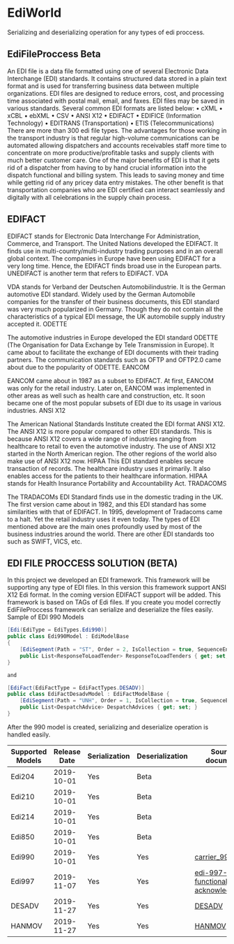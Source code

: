 #	EdiWorld
Serializing and deserializing operation for any types of edi proccess.

##	EdiFileProccess Beta

An EDI file is a data file formatted using one of several Electronic Data Interchange (EDI) standards. It contains structured data stored in a plain text format and is used for transferring business data between multiple organizations. EDI files are designed to reduce errors, cost, and processing time associated with postal mail, email, and faxes.
EDI files may be saved in various standards. Several common EDI formats are listed below:
•	cXML
•	xCBL
•	ebXML
•	CSV
•	ANSI X12
•	EDIFACT
•	EDIFICE (Information Technology)
•	EDITRANS (Transportation)
•	ETIS (Telecommunications)
There are more than 300 edi file types.
The advantages for those working in the transport industry is that regular high-volume communications can be automated allowing dispatchers and accounts receivables staff more time to concentrate on more productive/profitable tasks and supply clients with much better customer care. One of the major benefits of EDI is that it gets rid of a dispatcher from having to by hand crucial information into the dispatch functional and billing system. This leads to saving money and time while getting rid of any pricey data entry mistakes. The other benefit is that transportation companies who are EDI certified can interact seamlessly and digitally with all celebrations in the supply chain process.
 

##	EDIFACT

EDIFACT stands for Electronic Data Interchange For Administration, Commerce, and Transport. The United Nations developed the EDIFACT. It finds use in multi-country/multi-industry trading purposes and in an overall global context. The companies in Europe have been using EDIFACT for a very long time. Hence, the EDIFACT finds broad use in the European parts. UNEDIFACT is another term that refers to EDIFACT.
VDA

VDA stands for Verband der Deutschen Automobilindustrie. It is the German automotive EDI standard. Widely used by the German Automobile companies for the transfer of their business documents, this EDI standard was very much popularized in Germany. Though they do not contain all the characteristics of a typical EDI message, the UK automobile supply industry accepted it.
ODETTE

The automotive industries in Europe developed the EDI standard ODETTE (The Organisation for Data Exchange by Tele Transmission in Europe). It came about to facilitate the exchange of EDI documents with their trading partners. The communication standards such as OFTP and OFTP2.0 came about due to the popularity of ODETTE.
EANCOM

EANCOM came about in 1987 as a subset to EDIFACT. At first, EANCOM was only for the retail industry. Later on, EANCOM was implemented in other areas as well such as health care and construction, etc. It soon became one of the most popular subsets of EDI due to its usage in various industries.
ANSI X12

The American National Standards Institute created the EDI format ANSI X12. The ANSI X12 is more popular compared to other EDI standards. This is because ANSI X12 covers a wide range of industries ranging from healthcare to retail to even the automotive industry. The use of ANSI X12 started in the North American region. The other regions of the world also make use of ANSI X12 now. 
HIPAA
This EDI standard enables secure transaction of records. The healthcare industry uses it primarily. It also enables access for the patients to their healthcare information. HIPAA stands for Health Insurance Portability and Accountability Act.
TRADACOMS

The TRADACOMs EDI Standard finds use in the domestic trading in the UK. The first version came about in 1982, and this EDI standard has some similarities with that of EDIFACT. In 1995, development of Tradacoms came to a halt. Yet the retail industry uses it even today.
The types of EDI mentioned above are the main ones profoundly used by most of the business industries around the world. There are other EDI standards too such as SWIFT, VICS, etc.  

##	EDI FILE PROCCESS SOLUTION (BETA)

In this project we developed an EDI framework. This framework will be supporting any type of EDI files. In this version this framework support ANSI X12 Edi format. In the coming version EDIFACT support will be added.
This framework is based on TAGs of Edi files. If you create you model correctly EdiFileProccess framework can serialize and deserialize the files easily.
Sample of EDI 990 Models


```csharp
[Edi(EdiType = EdiTypes.Edi990)]
public class Edi990Model : EdiModelBase
{               
	[EdiSegment(Path = "ST", Order = 2, IsCollection = true, SequenceEnd = "SE", IsWithSequenceEnd = true)]
	public List<ResponseToLoadTender> ResponseToLoadTenders { get; set; }        
}

and

[EdiFact(EdiFactType = EdiFactTypes.DESADV)]
public class EdiFactDesadvModel : EdiFactModelBase {       
	[EdiSegment(Path = "UNH", Order = 1, IsCollection = true, SequenceEnd = "UNT", IsWithSequenceEnd = true)]
	public List<DespatchAdvice> DespatchAdvices { get; set; }        
}
```



After the 990 model is created, serializing and deserialize operation is handled easily.

Supported Models 	| Release Date 	| Serialization | Deserialization | Source document
------------------- | ------------- | ------------- | --------------- | ---------------
Edi204 				| 2019-10-01   	| Yes           | Beta            |
Edi210 				| 2019-10-01   	| Yes           | Beta            |
Edi214 				| 2019-10-01   	| Yes           | Beta            |
Edi850 				| 2019-10-01   	| Yes           | Beta            |
Edi990 				| 2019-10-01   	| Yes           | Yes             | [carrier_990](https://ryder.com/-/media/ryder/ryder-global/carriers/carrier_990.pdf)
Edi997 				| 2019-11-07   	| Yes           | Yes             | [edi-997-functional-acknowledgment](https://www2.rlcarriers.com/files/documents/edi-997-functional-acknowledgment.pdf)
DESADV 				| 2019-11-27   	| Yes           | Yes             | [DESADV](https://multimedia.3m.com/mws/media/1056509O/3m-d96a-desadv-draft-edifact.pdf)
HANMOV 				| 2019-11-27   	| Yes           | Yes             | [HANMOV](https://www.stylusstudio.com/edifact/D96A/HANMOV.htm)